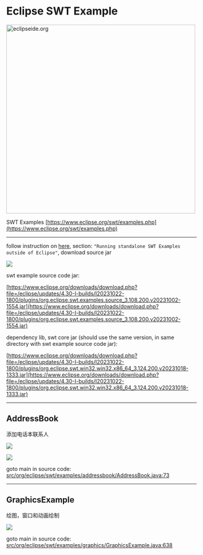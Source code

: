 # Eclipse SWT Example

<img src="https://camo.githubusercontent.com/96ccb0796b98305a4f3605a006cba6c8bbe6f541c0e1b4ea6518203df6e316e2/68747470733a2f2f65636c697073656964652e6f72672f696d616765732f6c6f676f2f65636c697073652d6964652d6c6f676f2d77686974652e737667" alt="eclipseide.org" width="500">

SWT Examples [https://www.eclipse.org/swt/examples.php](https://www.eclipse.org/swt/examples.php)

---

follow instruction on [here](https://www.eclipse.org/swt/examples.php#standaloneOutsideEclipse), section: `"Running standalone SWT Examples outside of Eclipse"`, download source jar

![](README/2023-10-23-21-34-34.png)

swt example source code jar:

[https://www.eclipse.org/downloads/download.php?file=/eclipse/updates/4.30-I-builds/I20231022-1800/plugins/org.eclipse.swt.examples.source_3.108.200.v20231002-1554.jar](https://www.eclipse.org/downloads/download.php?file=/eclipse/updates/4.30-I-builds/I20231022-1800/plugins/org.eclipse.swt.examples.source_3.108.200.v20231002-1554.jar)

dependency lib, swt core jar (should use the same version, in same directory with swt example source code jar):

[https://www.eclipse.org/downloads/download.php?file=/eclipse/updates/4.30-I-builds/I20231022-1800/plugins/org.eclipse.swt.win32.win32.x86_64_3.124.200.v20231018-1333.jar](https://www.eclipse.org/downloads/download.php?file=/eclipse/updates/4.30-I-builds/I20231022-1800/plugins/org.eclipse.swt.win32.win32.x86_64_3.124.200.v20231018-1333.jar)

---

## AddressBook

添加电话本联系人

![](README/2023-10-23-21-48-41.png)

![](README/2023-10-23-21-49-44.png)


goto main in source code: [src/org/eclipse/swt/examples/addressbook/AddressBook.java:73](src/org/eclipse/swt/examples/addressbook/AddressBook.java:73)

---
## GraphicsExample

绘图，窗口和动画绘制

![](README/Video_20231023215401_编辑.gif)

goto main in source code: [src/org/eclipse/swt/examples/graphics/GraphicsExample.java:638](src/org/eclipse/swt/examples/graphics/GraphicsExample.java:638)